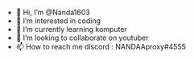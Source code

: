 - 👋 Hi, I’m @Nanda1603
- 👀 I’m interested in coding
- 🌱 I’m currently learning  komputer
- 💞️ I’m looking to collaborate on youtuber
- 📫 How to reach me discord : NANDAAproxy#4555

<!---
Nanda1603/Nanda1603 is a ✨ special ✨ repository because its `README.md` (this file) appears on your GitHub profile.
You can click the Preview link to take a look at your changes.
--->
